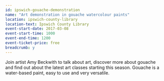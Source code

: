 ```yaml
---
id: ipswich-gouache-demonstration
name: "Art demonstration in gouache watercolour paints"
location: ipswich-county-library
location-text: Ipswich County Library
event-start-date: 2017-03-08
event-start-time: 1000
event-end-time: 1200
event-ticket-price: free
breadcrumb: y
---
```


Join artist Amy Beckwith to talk about art, discover more about gouache and find out about the latest art classes starting this season. Gouache is a water-based paint, easy to use and very versatile.
